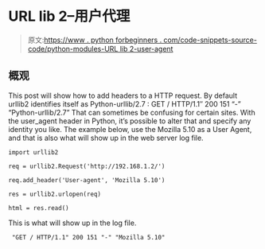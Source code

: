 # URL lib 2–用户代理

> 原文:[https://www . python forbeginners . com/code-snippets-source-code/python-modules-URL lib 2-user-agent](https://www.pythonforbeginners.com/code-snippets-source-code/python-modules-urllib2-user-agent)

## 概观

This post will show how to add headers to a HTTP request. By default urllib2 identifies itself as Python-urllib/2.7 : GET / HTTP/1.1″ 200 151 “-” “Python-urllib/2.7” That can sometimes be confusing for certain sites. With the user_agent header in Python, it’s possible to alter that and specify any identity you like. The example below, use the Mozilla 5.10 as a User Agent, and that is also what will show up in the web server log file.

```
import urllib2

req = urllib2.Request('http://192.168.1.2/')

req.add_header('User-agent', 'Mozilla 5.10')

res = urllib2.urlopen(req)

html = res.read() 
```

This is what will show up in the log file.

```
 "GET / HTTP/1.1" 200 151 "-" "Mozilla 5.10" 
```